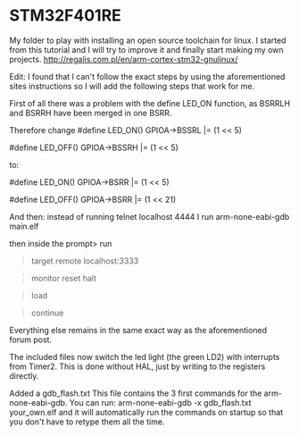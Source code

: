 # STM32F401RE
My folder to play with installing an open source toolchain for linux.
I started from this tutorial and I will try to improve it and finally start making my own projects.
http://regalis.com.pl/en/arm-cortex-stm32-gnulinux/

Edit:
I found that I can't follow the exact steps by using the aforementioned
sites instructions so I will add the following steps that work for me.

First of all there was a problem with the define LED_ON function, 
as BSRRLH and BSRRH have been merged in one BSRR.

Therefore change
\#define LED_ON() GPIOA->BSSRL |= (1 << 5)

\#define LED_OFF() GPIOA->BSSRH |= (1 << 5)

to:

\#define LED_ON() GPIOA->BSRR |= (1 << 5)

\#define LED_OFF() GPIOA->BSRR |= (1 << 21)

And then:
instead of running 
telnet localhost 4444 
I run
arm-none-eabi-gdb main.elf

then inside the prompt> run
>target remote localhost:3333

>monitor reset halt

>load 

>continue

Everything else remains in the same exact way as the aforementioned forum post.

The included files now switch the led light (the green LD2) with interrupts from Timer2.
This is done without HAL, just by writing to the registers directly.

Added a gdb_flash.txt
This file contains the 3 first commands for the arm-none-eabi-gdb.
You can run:
arm-none-eabi-gdb -x gdb_flash.txt your_own.elf
and it will automatically run the commands on startup so that you don't have to retype them all the time.
